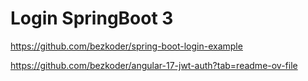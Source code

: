 # Login SpringBoot 3

https://github.com/bezkoder/spring-boot-login-example

https://github.com/bezkoder/angular-17-jwt-auth?tab=readme-ov-file
